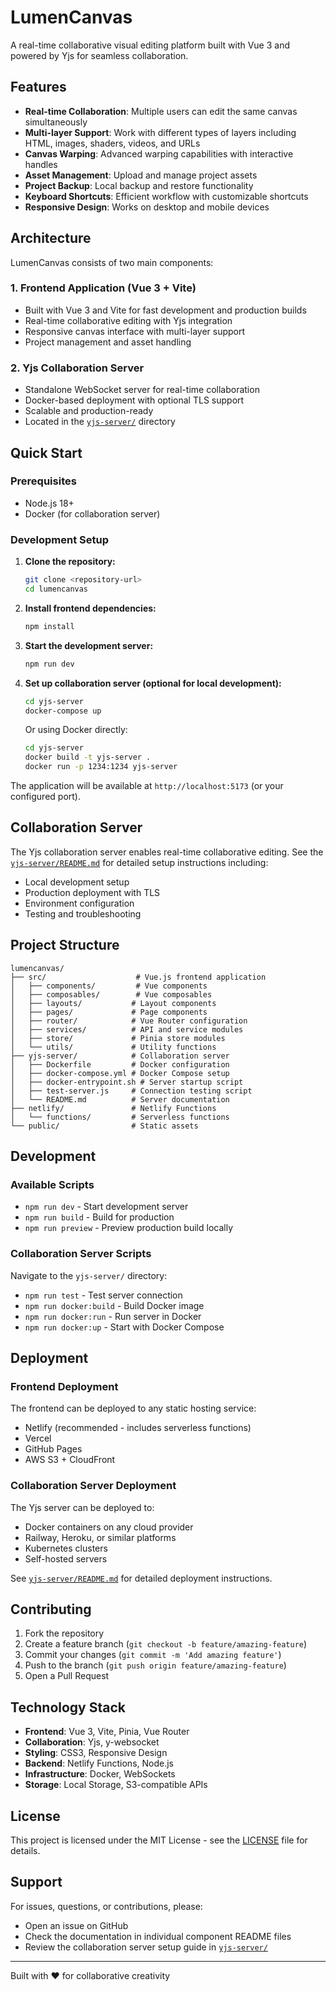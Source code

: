 # LumenCanvas

A real-time collaborative visual editing platform built with Vue 3 and powered by Yjs for seamless collaboration.

## Features

- **Real-time Collaboration**: Multiple users can edit the same canvas simultaneously
- **Multi-layer Support**: Work with different types of layers including HTML, images, shaders, videos, and URLs
- **Canvas Warping**: Advanced warping capabilities with interactive handles
- **Asset Management**: Upload and manage project assets
- **Project Backup**: Local backup and restore functionality
- **Keyboard Shortcuts**: Efficient workflow with customizable shortcuts
- **Responsive Design**: Works on desktop and mobile devices

## Architecture

LumenCanvas consists of two main components:

### 1. Frontend Application (Vue 3 + Vite)
- Built with Vue 3 and Vite for fast development and production builds
- Real-time collaborative editing with Yjs integration
- Responsive canvas interface with multi-layer support
- Project management and asset handling

### 2. Yjs Collaboration Server
- Standalone WebSocket server for real-time collaboration
- Docker-based deployment with optional TLS support
- Scalable and production-ready
- Located in the [`yjs-server/`](./yjs-server/) directory

## Quick Start

### Prerequisites
- Node.js 18+ 
- Docker (for collaboration server)

### Development Setup

1. **Clone the repository:**
   ```bash
   git clone <repository-url>
   cd lumencanvas
   ```

2. **Install frontend dependencies:**
   ```bash
   npm install
   ```

3. **Start the development server:**
   ```bash
   npm run dev
   ```

4. **Set up collaboration server (optional for local development):**
   ```bash
   cd yjs-server
   docker-compose up
   ```
   
   Or using Docker directly:
   ```bash
   cd yjs-server
   docker build -t yjs-server .
   docker run -p 1234:1234 yjs-server
   ```

The application will be available at `http://localhost:5173` (or your configured port).

## Collaboration Server

The Yjs collaboration server enables real-time collaborative editing. See the [`yjs-server/README.md`](./yjs-server/README.md) for detailed setup instructions including:

- Local development setup
- Production deployment with TLS
- Environment configuration
- Testing and troubleshooting

## Project Structure

```
lumencanvas/
├── src/                    # Vue.js frontend application
│   ├── components/         # Vue components
│   ├── composables/        # Vue composables
│   ├── layouts/           # Layout components
│   ├── pages/             # Page components
│   ├── router/            # Vue Router configuration
│   ├── services/          # API and service modules
│   ├── store/             # Pinia store modules
│   └── utils/             # Utility functions
├── yjs-server/            # Collaboration server
│   ├── Dockerfile         # Docker configuration
│   ├── docker-compose.yml # Docker Compose setup
│   ├── docker-entrypoint.sh # Server startup script
│   ├── test-server.js     # Connection testing script
│   └── README.md          # Server documentation
├── netlify/               # Netlify Functions
│   └── functions/         # Serverless functions
└── public/                # Static assets
```

## Development

### Available Scripts

- `npm run dev` - Start development server
- `npm run build` - Build for production
- `npm run preview` - Preview production build locally

### Collaboration Server Scripts

Navigate to the `yjs-server/` directory:

- `npm run test` - Test server connection
- `npm run docker:build` - Build Docker image
- `npm run docker:run` - Run server in Docker
- `npm run docker:up` - Start with Docker Compose

## Deployment

### Frontend Deployment
The frontend can be deployed to any static hosting service:
- Netlify (recommended - includes serverless functions)
- Vercel
- GitHub Pages
- AWS S3 + CloudFront

### Collaboration Server Deployment
The Yjs server can be deployed to:
- Docker containers on any cloud provider
- Railway, Heroku, or similar platforms
- Kubernetes clusters
- Self-hosted servers

See [`yjs-server/README.md`](./yjs-server/README.md) for detailed deployment instructions.

## Contributing

1. Fork the repository
2. Create a feature branch (`git checkout -b feature/amazing-feature`)
3. Commit your changes (`git commit -m 'Add amazing feature'`)
4. Push to the branch (`git push origin feature/amazing-feature`)
5. Open a Pull Request

## Technology Stack

- **Frontend**: Vue 3, Vite, Pinia, Vue Router
- **Collaboration**: Yjs, y-websocket
- **Styling**: CSS3, Responsive Design
- **Backend**: Netlify Functions, Node.js
- **Infrastructure**: Docker, WebSockets
- **Storage**: Local Storage, S3-compatible APIs

## License

This project is licensed under the MIT License - see the [LICENSE](LICENSE) file for details.

## Support

For issues, questions, or contributions, please:
- Open an issue on GitHub
- Check the documentation in individual component README files
- Review the collaboration server setup guide in [`yjs-server/`](./yjs-server/)

---

Built with ❤️ for collaborative creativity
